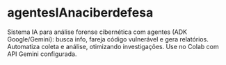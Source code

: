 # agentesIAnaciberdefesa
Sistema IA para análise forense cibernética com agentes (ADK Google/Gemini): busca info, fareja código vulnerável e gera relatórios. Automatiza coleta e análise, otimizando investigações. Use no Colab com API Gemini configurada.
